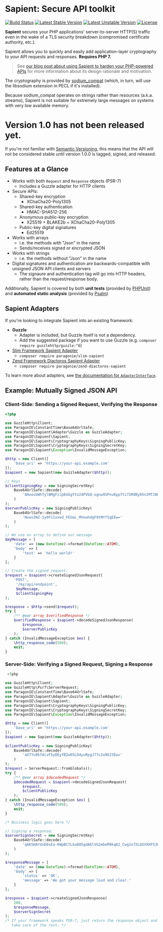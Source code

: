 # Sapient: Secure API toolkit

[![Build Status](https://travis-ci.org/paragonie/sapient.svg?branch=master)](https://travis-ci.org/paragonie/sapient)
[![Latest Stable Version](https://poser.pugx.org/paragonie/sapient/v/stable)](https://packagist.org/packages/paragonie/sapient)
[![Latest Unstable Version](https://poser.pugx.org/paragonie/sapient/v/unstable)](https://packagist.org/packages/paragonie/sapient)
[![License](https://poser.pugx.org/paragonie/sapient/license)](https://packagist.org/packages/paragonie/sapient)

**Sapient** secures your PHP applications' server-to-server HTTP(S) traffic even in the wake of a
TLS security breakdown (compromised certificate authority, etc.).

Sapient allows you to quickly and easily add application-layer cryptography to your API requests
and responses. **Requires PHP 7.**

> See [our blog post about using Sapient to harden your PHP-powered APIs](https://paragonie.com/blog/2017/06/hardening-your-php-powered-apis-with-sapient)
> for more information about its design rationale and motivation.

The cryptography is provided by [sodium_compat](https://github.com/paragonie/sodium_compat) (which,
in turn, will use the libsodium extension in PECL if it's installed).

Because sodium_compat operates on strings rather than resources (a.k.a. streams), Sapient is not
suitable for extremely large messages on systems with very low available memory.

# Version 1.0 has not been released yet.

If you're not familiar with [Semantic Versioning](http://semver.org/), this means that the API will
not be considered stable until version 1.0.0 is tagged, signed, and released.

## Features at a Glance

* Works with both `Request` and `Response` objects (PSR-7)
  * Includes a Guzzle adapter for HTTP clients
* Secure APIs:
  * Shared-key encryption
    * XChaCha20-Poly1305
  * Shared-key authentication
    * HMAC-SHA512-256
  * Anonymous public-key encryption
    * X25519 + BLAKE2b + XChaCha20-Poly1305
  * Public-key digital signatures
    * Ed25519
* Works with arrays
  * i.e. the methods with "Json" in the name
  * Sends/receives signed or encrypted JSON
* Works with strings
  * i.e. the methods without "Json" in the name
* Digital signatures and authentication are backwards-compatible
  with unsigned JSON API clients and servers
  * The signaure and authentication tag will go into HTTP headers,
    rather than the request/response body.

Additionally, Sapient is covered by both **unit tests** (provided by [PHPUnit](https://github.com/sebastianbergmann/phpunit)) and
**automated static analysis** (provided by [Psalm](https://github.com/vimeo/psalm))

## Sapient Adapters

If you're looking to integrate Sapient into an existing framework:

* **Guzzle**
  * Adapter is included, but Guzzle itself is not a dependency. 
  * Add the suggested package if you want to use Guzzle (e.g. `composer require guzzlehttp/guzzle:^6`)
* [Slim Framework Sapient Adapter](https://github.com/paragonie/slim-sapient)
  * `composer require paragonie/slim-sapient`
* [Zend Framework Diactoros Sapient Adapter](https://github.com/paragonie/zend-diactoros-sapient)
  * `composer require paragonie/zend-diactoros-sapient`

To learn more about adapters, see [the documentation for `AdapterInterface`](docs/Internals/Adapter/AdapterInterface.md).

## Example: Mutually Signed JSON API

### Client-Side: Sending a Signed Request, Verifying the Response

```php
<?php

use GuzzleHttp\Client;
use ParagonIE\ConstantTime\Base64UrlSafe;
use ParagonIE\Sapient\Adapter\Guzzle as GuzzleAdapter;
use ParagonIE\Sapient\Sapient;
use ParagonIE\Sapient\CryptographyKeys\SigningPublicKey;
use ParagonIE\Sapient\CryptographyKeys\SigningSecretKey;
use ParagonIE\Sapient\Exception\InvalidMessageException;

$http = new Client([
    'base_uri' => 'https://your-api.example.com'
]);
$sapient = new Sapient(new GuzzleAdapter($http));

// Keys
$clientSigningKey = new SigningSecretKey(
    Base64UrlSafe::decode(
        'AHxoibWhTylBMgFzJp6GGgYto24PVbQ-ognw9SPnvKppfti72R8By8XnIMTJ8HbDTks7jK5GmAnvtzaj3rbcTA=='
    )
);
$serverPublicKey = new SigningPublicKey(
    Base64UrlSafe::decode(
        'NvwsINZ-1y0F11xxed_FEUaL_MVewhdgF9tMYf5qEEw='
    )    
);

// We use an array to define our message
$myMessage = [
    'date' => (new DateTime)->format(DateTime::ATOM),
    'body' => [
        'test' => 'hello world!'        
    ]
];

// Create the signed request:
$request = $sapient->createSignedJsonRequest(
    'POST',
     '/my/api/endpoint',
     $myMessage,
     $clientSigningKey
);

$response = $http->send($request);
try {
    /** @var array $verifiedResponse */
    $verifiedResponse = $sapient->decodeSignedJsonResponse(
        $response,
        $serverPublicKey
    );
} catch (InvalidMessageException $ex) {
    \http_response_code(500);
    exit;
}

```

### Server-Side: Verifying a Signed Request, Signing a Response

```php
 <?php

use GuzzleHttp\Client;
use GuzzleHttp\Psr7\ServerRequest;
use ParagonIE\ConstantTime\Base64UrlSafe;
use ParagonIE\Sapient\Adapter\Guzzle as GuzzleAdapter;
use ParagonIE\Sapient\Sapient;
use ParagonIE\Sapient\CryptographyKeys\SigningPublicKey;
use ParagonIE\Sapient\CryptographyKeys\SigningSecretKey;
use ParagonIE\Sapient\Exception\InvalidMessageException;

$http = new Client([
    'base_uri' => 'https://your-api.example.com'
]);
$sapient = new Sapient(new GuzzleAdapter($http));
 
$clientPublicKey = new SigningPublicKey(
    Base64UrlSafe::decode(
        'aX7Yu9kfAcvF5yDEyfB2w05LO4yuRpgJ77c2o9623Ew='
    )
);
$request = ServerRequest::fromGlobals();
try {
    /** @var array $decodedRequest */
    $decodedRequest = $sapient->decodeSignedJsonRequest(
        $request,
        $clientPublicKey
    );
} catch (InvalidMessageException $ex) {
    \http_response_code(500);
    exit;
}

/* Business logic goes here */

// Signing a response:
$serverSignSecret = new SigningSecretKey(
    Base64UrlSafe::decode(
        'q6KSHArUnD0sEa-KWpBCYLka805gdA6lVG2mbeM9kq82_Cwg1n7XLQXXXHF538URRov8xV7CF2AX20xh_moQTA=='
    )
);

$responseMessage = [
    'date' => (new DateTime)->format(DateTime::ATOM),
    'body' => [
        'status' => 'OK',
        'message' => 'We got your message loud and clear.'
    ]
];

$response = $sapient->createSignedJsonResponse(
    200,
    $responseMessage,
    $serverSignSecret
);
/* If your framework speaks PSR-7, just return the response object and let it
   take care of the rest. */
```
